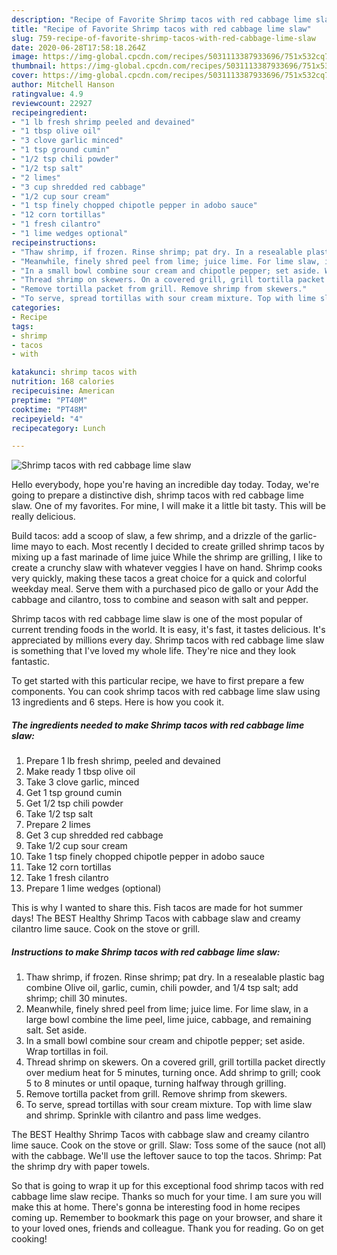 ```yaml
---
description: "Recipe of Favorite Shrimp tacos with red cabbage lime slaw"
title: "Recipe of Favorite Shrimp tacos with red cabbage lime slaw"
slug: 759-recipe-of-favorite-shrimp-tacos-with-red-cabbage-lime-slaw
date: 2020-06-28T17:58:18.264Z
image: https://img-global.cpcdn.com/recipes/5031113387933696/751x532cq70/shrimp-tacos-with-red-cabbage-lime-slaw-recipe-main-photo.jpg
thumbnail: https://img-global.cpcdn.com/recipes/5031113387933696/751x532cq70/shrimp-tacos-with-red-cabbage-lime-slaw-recipe-main-photo.jpg
cover: https://img-global.cpcdn.com/recipes/5031113387933696/751x532cq70/shrimp-tacos-with-red-cabbage-lime-slaw-recipe-main-photo.jpg
author: Mitchell Hanson
ratingvalue: 4.9
reviewcount: 22927
recipeingredient:
- "1 lb fresh shrimp peeled and devained"
- "1 tbsp olive oil"
- "3 clove garlic minced"
- "1 tsp ground cumin"
- "1/2 tsp chili powder"
- "1/2 tsp salt"
- "2 limes"
- "3 cup shredded red cabbage"
- "1/2 cup sour cream"
- "1 tsp finely chopped chipotle pepper in adobo sauce"
- "12 corn tortillas"
- "1 fresh cilantro"
- "1 lime wedges optional"
recipeinstructions:
- "Thaw shrimp, if frozen. Rinse shrimp; pat dry. In a resealable plastic bag combine Olive oil, garlic, cumin, chili powder, and 1/4 tsp salt; add shrimp; chill 30 minutes."
- "Meanwhile, finely shred peel from lime; juice lime. For lime slaw, in a large bowl combine the lime peel, lime juice, cabbage, and remaining salt. Set aside."
- "In a small bowl combine sour cream and chipotle pepper; set aside. Wrap tortillas in foil."
- "Thread shrimp on skewers. On a covered grill, grill tortilla packet directly over medium heat for 5 minutes, turning once. Add shrimp to grill; cook 5 to 8 minutes or until opaque, turning halfway through grilling."
- "Remove tortilla packet from grill. Remove shrimp from skewers."
- "To serve, spread tortillas with sour cream mixture. Top with lime slaw and shrimp. Sprinkle with cilantro and pass lime wedges."
categories:
- Recipe
tags:
- shrimp
- tacos
- with

katakunci: shrimp tacos with 
nutrition: 168 calories
recipecuisine: American
preptime: "PT40M"
cooktime: "PT48M"
recipeyield: "4"
recipecategory: Lunch

---
```



![Shrimp tacos with red cabbage lime slaw](https://img-global.cpcdn.com/recipes/5031113387933696/751x532cq70/shrimp-tacos-with-red-cabbage-lime-slaw-recipe-main-photo.jpg)

Hello everybody, hope you're having an incredible day today. Today, we're going to prepare a distinctive dish, shrimp tacos with red cabbage lime slaw. One of my favorites. For mine, I will make it a little bit tasty. This will be really delicious.

Build tacos: add a scoop of slaw, a few shrimp, and a drizzle of the garlic-lime mayo to each. Most recently I decided to create grilled shrimp tacos by mixing up a fast marinade of lime juice While the shrimp are grilling, I like to create a crunchy slaw with whatever veggies I have on hand. Shrimp cooks very quickly, making these tacos a great choice for a quick and colorful weekday meal. Serve them with a purchased pico de gallo or your Add the cabbage and cilantro, toss to combine and season with salt and pepper.

Shrimp tacos with red cabbage lime slaw is one of the most popular of current trending foods in the world. It is easy, it's fast, it tastes delicious. It's appreciated by millions every day. Shrimp tacos with red cabbage lime slaw is something that I've loved my whole life. They're nice and they look fantastic.


To get started with this particular recipe, we have to first prepare a few components. You can cook shrimp tacos with red cabbage lime slaw using 13 ingredients and 6 steps. Here is how you cook it.

<!--inarticleads1-->

##### The ingredients needed to make Shrimp tacos with red cabbage lime slaw:

1. Prepare 1 lb fresh shrimp, peeled and devained
1. Make ready 1 tbsp olive oil
1. Take 3 clove garlic, minced
1. Get 1 tsp ground cumin
1. Get 1/2 tsp chili powder
1. Take 1/2 tsp salt
1. Prepare 2 limes
1. Get 3 cup shredded red cabbage
1. Take 1/2 cup sour cream
1. Take 1 tsp finely chopped chipotle pepper in adobo sauce
1. Take 12 corn tortillas
1. Take 1 fresh cilantro
1. Prepare 1 lime wedges (optional)


This is why I wanted to share this. Fish tacos are made for hot summer days! The BEST Healthy Shrimp Tacos with cabbage slaw and creamy cilantro lime sauce. Cook on the stove or grill. 

<!--inarticleads2-->

##### Instructions to make Shrimp tacos with red cabbage lime slaw:

1. Thaw shrimp, if frozen. Rinse shrimp; pat dry. In a resealable plastic bag combine Olive oil, garlic, cumin, chili powder, and 1/4 tsp salt; add shrimp; chill 30 minutes.
1. Meanwhile, finely shred peel from lime; juice lime. For lime slaw, in a large bowl combine the lime peel, lime juice, cabbage, and remaining salt. Set aside.
1. In a small bowl combine sour cream and chipotle pepper; set aside. Wrap tortillas in foil.
1. Thread shrimp on skewers. On a covered grill, grill tortilla packet directly over medium heat for 5 minutes, turning once. Add shrimp to grill; cook 5 to 8 minutes or until opaque, turning halfway through grilling.
1. Remove tortilla packet from grill. Remove shrimp from skewers.
1. To serve, spread tortillas with sour cream mixture. Top with lime slaw and shrimp. Sprinkle with cilantro and pass lime wedges.


The BEST Healthy Shrimp Tacos with cabbage slaw and creamy cilantro lime sauce. Cook on the stove or grill. Slaw: Toss some of the sauce (not all) with the cabbage. We&#39;ll use the leftover sauce to top the tacos. Shrimp: Pat the shrimp dry with paper towels. 

So that is going to wrap it up for this exceptional food shrimp tacos with red cabbage lime slaw recipe. Thanks so much for your time. I am sure you will make this at home. There's gonna be interesting food in home recipes coming up. Remember to bookmark this page on your browser, and share it to your loved ones, friends and colleague. Thank you for reading. Go on get cooking!
